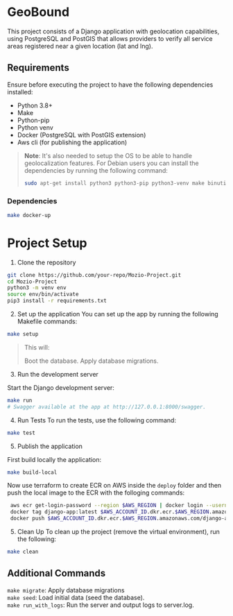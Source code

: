 # GeoBound

This project consists of a Django application with geolocation capabilities, using PostgreSQL and PostGIS that allows providers to verify all service areas registered near a given location (lat and lng).

## Requirements

Ensure before executing the project to have the following dependencies installed:

- Python 3.8+
- Make
- Python-pip
- Python venv
- Docker (PostgreSQL with PostGIS extension)
- Aws cli (for publishing the application)

> **Note**: It's also needed to setup the OS to be able to handle geolocalization features.
> For Debian users you can install the dependencies by running the following command:
>
> ```bash
> sudo apt-get install python3 python3-pip python3-venv make binutils libproj-dev gdal-bin libgdal-dev docker.io docker-compose-v2 -y
> ```

### Dependencies

```bash
make docker-up
```

# Project Setup

1. Clone the repository

```bash
git clone https://github.com/your-repo/Mozio-Project.git
cd Mozio-Project
python3 -m venv env
source env/bin/activate
pip3 install -r requirements.txt
```

2. Set up the application
You can set up the app by running the following Makefile commands:

```bash
make setup
```

> This will:
>
> Boot the database.
> Apply database migrations.

3. Run the development server

Start the Django development server:

```bash
make run
# Swagger available at the app at http://127.0.0.1:8000/swagger.
```

4. Run Tests
To run the tests, use the following command:

```bash
make test
```

5. Publish the application

First build locally the application:

```bash
make build-local
```

Now use terraform to create ECR on AWS inside the `deploy` folder and then push the local image to the ECR with the folloging commands:

```bash
 aws ecr get-login-password --region $AWS_REGION | docker login --username AWS --password-stdin $AWS_ACCOUNT_ID.dkr.ecr.$AWS_REGION.amazonaws.com
 docker tag django-app:latest $AWS_ACCOUNT_ID.dkr.ecr.$AWS_REGION.amazonaws.com/django-app:latest
 docker push $AWS_ACCOUNT_ID.dkr.ecr.$AWS_REGION.amazonaws.com/django-app:latest
```

5. Clean Up
To clean up the project (remove the virtual environment), run the following:

```bash
make clean
```

## Additional Commands

`make migrate`: Apply database migrations </br>
`make seed`: Load initial data (seed the database). </br>
`make run_with_logs`: Run the server and output logs to server.log.
